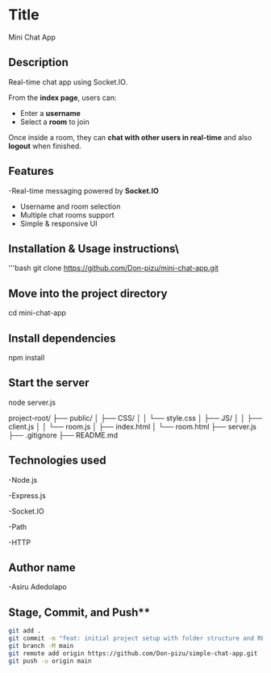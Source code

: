 # Title
Mini Chat App

## Description
 Real-time chat app using Socket.IO.

 From the **index page**, users can:
- Enter a **username**
- Select a **room** to join  

Once inside a room, they can **chat with other users in real-time** and also **logout** when finished.

## Features
-Real-time messaging powered by **Socket.IO**
- Username and room selection
- Multiple chat rooms support
- Simple & responsive UI


## Installation & Usage instructions\
'''bash
git clone https://github.com/Don-pizu/mini-chat-app.git

## Move into the project directory
cd mini-chat-app

## Install dependencies
npm install

## Start the server
node server.js


project-root/
├── public/
│   ├── CSS/
│   │   └── style.css
│   ├── JS/
│   │   ├── client.js
│   │   └── room.js
│   ├── index.html
│   └── room.html
├── server.js
├── .gitignore
├── README.md


## Technologies used
-Node.js

-Express.js

-Socket.IO

-Path

-HTTP

## Author name

-Asiru Adedolapo

## Stage, Commit, and Push**

```bash
git add .
git commit -m "feat: initial project setup with folder structure and README"
git branch -M main
git remote add origin https://github.com/Don-pizu/simple-chat-app.git
git push -u origin main